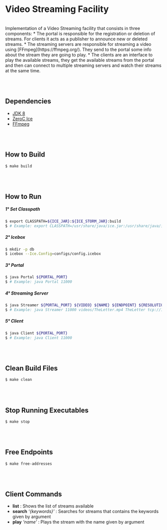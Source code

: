 # Video Streaming Facility

<br>
Implementation of a Video Streaming facility that consists in three components:
* The portal is responsible for the registration or deletion of streams. For clients it acts as a publisher to announce new or deleted streams.
* The streaming servers are responsible for streaming a video using [FFmpeg](https://ffmpeg.org/). They send to the portal some info about the stream they are going to play.
* The clients are an interface to play the available streams, they get the available streams from the portal and then can connect to multiple streaming servers and watch their streams at the same time.


<br><br>
## Dependencies
- [JDK 8](https://docs.oracle.com/javase/8/docs/technotes/guides/install/linux_jdk.html)
- [ZeroC Ice](https://doc.zeroc.com/display/Ice36/Using+the+Linux+Binary+Distributions)
- [FFmpeg](https://ffmpeg.org/download.html)


<br><br>
## How to Build
```bash
$ make build
```


<br><br>
## How to Run

##### 1° Set Classpath
```bash
$ export CLASSPATH=${ICE_JAR}:${ICE_STORM_JAR}:build
$ # Example: export CLASSPATH=/usr/share/java/ice.jar:/usr/share/java/icestorm.jar:build
```

##### 2° Icebox
```bash
$ mkdir -p db
$ icebox --Ice.Config=configs/config.icebox
```

##### 3° Portal
```bash
$ java Portal ${PORTAL_PORT}
$ # Example: java Portal 11000
```

##### 4° Streaming Server
```bash
$ java Streamer ${PORTAL_PORT} ${VIDEO} ${NAME} ${ENDPOINT} ${RESOLUTION} ${BITRATE} ${KEYWORDS}
$ # Example: java Streamer 11000 videos/TheLetter.mp4 TheLetter tcp://127.0.0.1:12000 480x360 400 "Movie, Letter, Film"
```

##### 5° Client
```bash
$ java Client ${PORTAL_PORT}
$ # Example: java Client 11000
```


<br><br>
## Clean Build Files
```bash
$ make clean
```


<br><br>
## Stop Running Executables
```bash
$ make stop
```


<br><br>
## Free Endpoints
```bash
$ make free-addresses
```


<br><br>
## Client Commands
- **list** : Shows the list of streams available
- **search** *‘{keywords}’* : Searches for streams that contains the keywords given by argument
- **play** *‘name’* : Plays the stream with the name given by argument 
